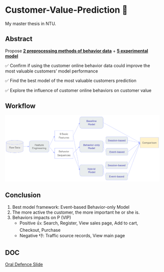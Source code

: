 # Customer-Value-Prediction :dart:
My master thesis in NTU.

## Abstract
Propose <ins>**2 preprocessing methods of behavior data**</ins> + <ins>**5 experimental model**</ins>

:white_check_mark: Confirm if using the customer online behavior data could improve the most valuable customers’ model performance

:white_check_mark: Find the best model of the most valuable customers prediction

:white_check_mark: Explore the influence of customer online behaviors on customer value 

## Workflow
![](Workflow.png)

## Conclusion
1. Best model framework: Event-based Behavior-only Model
2. The more active the customer, the more important he or she is. 
3. Behaviors impacts on P (VIP)
    - Positive :thumbsup:: Search, Register, View sales page, Add to cart, Checkout, Purchase
    - Negative :thumbsdown:: Traffic source records, View main page

## DOC
[Oral Defence Slide](https://drive.google.com/file/d/1vPovYBmIKkV8sY89jAkGNojobZ8je5cR/view?usp=sharing)